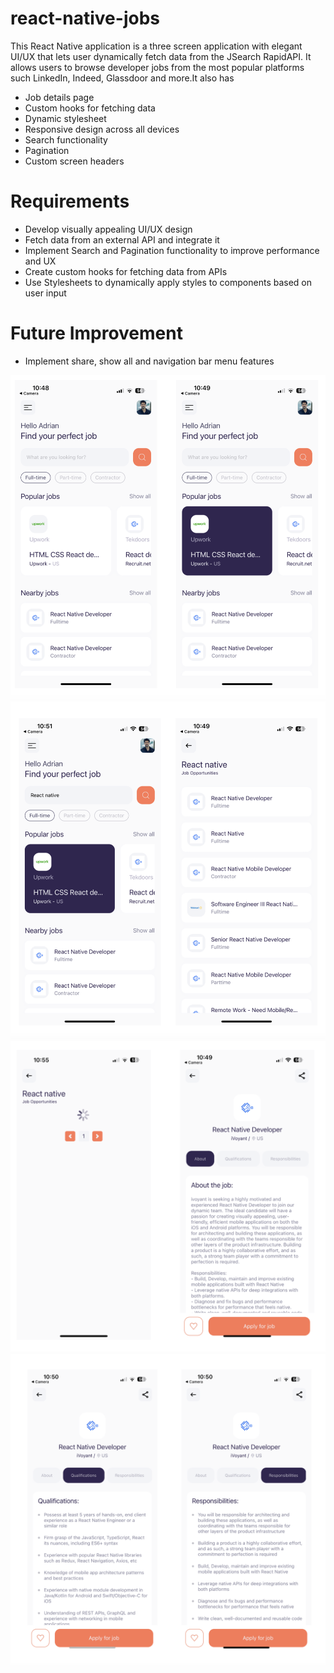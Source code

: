 # react-native-jobs

This React Native application is a three screen application with elegant UI/UX that lets user dynamically fetch data from the JSearch RapidAPI. It allows users to browse developer jobs from the most popular platforms such LinkedIn, Indeed, Glassdoor and more.It also has
- Job details page
- Custom hooks for fetching data
- Dynamic stylesheet
- Responsive design across all devices 
- Search functionality
- Pagination
- Custom screen headers

# Requirements
- Develop visually appealing UI/UX design
- Fetch data from an external API and integrate it
- Implement Search and Pagination functionality to improve performance and UX
- Create custom hooks for fetching data from APIs 
- Use Stylesheets to dynamically apply styles to components based on user input


# Future Improvement 
- Implement share, show all and navigation bar menu features



![Home Page](public/Home-Page.png)
![Search](public/Search.PNG)
![About](public/About.PNG)
![Qualifications](public/Qualifications.PNG)